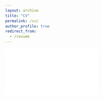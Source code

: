 ```yaml
---
layout: archive
title: "CV"
permalink: /cv/
author_profile: true
redirect_from:
  - /resume
---
```


![My CV](./files/CV_2025_09_03.pdf)
